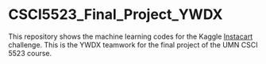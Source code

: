 # CSCI5523_Final_Project_YWDX

This repository shows the machine learning codes for the Kaggle [Instacart](https://www.kaggle.com/c/instacart-market-basket-analysis) challenge. This is the YWDX teamwork for the final project of the UMN CSCI 5523 course. 
